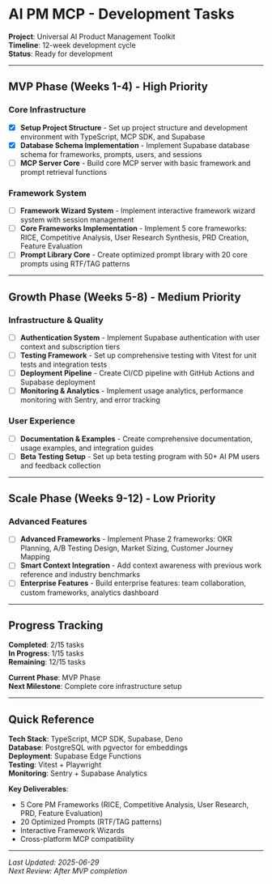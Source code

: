 # AI PM MCP - Development Tasks

**Project**: Universal AI Product Management Toolkit  
**Timeline**: 12-week development cycle  
**Status**: Ready for development  

---

## MVP Phase (Weeks 1-4) - High Priority

### Core Infrastructure
- [x] **Setup Project Structure** - Set up project structure and development environment with TypeScript, MCP SDK, and Supabase
- [x] **Database Schema Implementation** - Implement Supabase database schema for frameworks, prompts, users, and sessions
- [ ] **MCP Server Core** - Build core MCP server with basic framework and prompt retrieval functions

### Framework System
- [ ] **Framework Wizard System** - Implement interactive framework wizard system with session management
- [ ] **Core Frameworks Implementation** - Implement 5 core frameworks: RICE, Competitive Analysis, User Research Synthesis, PRD Creation, Feature Evaluation
- [ ] **Prompt Library Core** - Create optimized prompt library with 20 core prompts using RTF/TAG patterns

---

## Growth Phase (Weeks 5-8) - Medium Priority

### Infrastructure & Quality
- [ ] **Authentication System** - Implement Supabase authentication with user context and subscription tiers
- [ ] **Testing Framework** - Set up comprehensive testing with Vitest for unit tests and integration tests
- [ ] **Deployment Pipeline** - Create CI/CD pipeline with GitHub Actions and Supabase deployment
- [ ] **Monitoring & Analytics** - Implement usage analytics, performance monitoring with Sentry, and error tracking

### User Experience
- [ ] **Documentation & Examples** - Create comprehensive documentation, usage examples, and integration guides
- [ ] **Beta Testing Setup** - Set up beta testing program with 50+ AI PM users and feedback collection

---

## Scale Phase (Weeks 9-12) - Low Priority

### Advanced Features
- [ ] **Advanced Frameworks** - Implement Phase 2 frameworks: OKR Planning, A/B Testing Design, Market Sizing, Customer Journey Mapping
- [ ] **Smart Context Integration** - Add context awareness with previous work reference and industry benchmarks
- [ ] **Enterprise Features** - Build enterprise features: team collaboration, custom frameworks, analytics dashboard

---

## Progress Tracking

**Completed**: 2/15 tasks  
**In Progress**: 1/15 tasks  
**Remaining**: 12/15 tasks  

**Current Phase**: MVP Phase  
**Next Milestone**: Complete core infrastructure setup  

---

## Quick Reference

**Tech Stack**: TypeScript, MCP SDK, Supabase, Deno  
**Database**: PostgreSQL with pgvector for embeddings  
**Deployment**: Supabase Edge Functions  
**Testing**: Vitest + Playwright  
**Monitoring**: Sentry + Supabase Analytics  

**Key Deliverables**:
- 5 Core PM Frameworks (RICE, Competitive Analysis, User Research, PRD, Feature Evaluation)
- 20 Optimized Prompts (RTF/TAG patterns)
- Interactive Framework Wizards
- Cross-platform MCP compatibility

---

*Last Updated: 2025-06-29*  
*Next Review: After MVP completion*